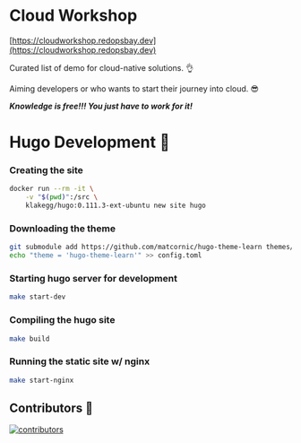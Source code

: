 # Cloud Workshop

[https://cloudworkshop.redopsbay.dev](https://cloudworkshop.redopsbay.dev)

Curated list of demo for cloud-native solutions. 👌

Aiming developers or who wants to start their journey into cloud. 😎

**_Knowledge is free!!! You just have to work for it!_**

# Hugo Development 🚧

### Creating the site

```bash
docker run --rm -it \
    -v "$(pwd)":/src \
    klakegg/hugo:0.111.3-ext-ubuntu new site hugo
```

### Downloading the theme

```bash
git submodule add https://github.com/matcornic/hugo-theme-learn themes/hugo-theme-learn
echo "theme = 'hugo-theme-learn'" >> config.toml
```

### Starting hugo server for development

```bash
make start-dev
```

### Compiling the hugo site

```bash
make build
```

### Running the static site w/ nginx

```bash
make start-nginx
```

## Contributors 🚧

[![contributors](https://contrib.rocks/image?repo=redopsbay/cloudworkshop)](https://github.com/redopsbay/cloudworkshop/graphs/contributors)

